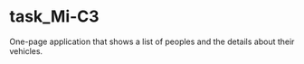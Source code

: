 # task_Mi-C3

One-page application that shows a list of peoples and the details about their vehicles.
